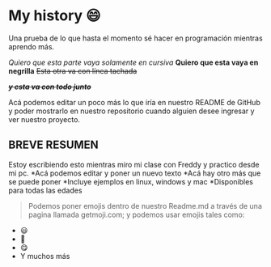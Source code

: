 # My history 😄
Una prueba de lo que hasta el momento sé hacer en programación mientras aprendo más.

*Quiero que esta parte vaya solamente en cursiva*
**Quiero que esta vaya en negrilla**
~~Esta otra va con línea tachada~~

**~~*y esta va con todo junto*~~**

Acá podemos editar un poco más lo que iría en nuestro README de GitHub y poder mostrarlo en nuestro repositorio cuando alguien desee ingresar y ver nuestro proyecto.

## BREVE RESUMEN
Estoy escribiendo esto mientras miro mi clase con Freddy y practico desde mi pc.
*Acá podemos editar y poner un nuevo texto
*Acá hay otro más que se puede poner
*Incluye ejemplos en linux, windows y mac
*Disponibles para todas las edades

> Podemos poner emojis dentro de nuestro Readme.md a través de una pagina llamada getmoji.com; y podemos usar emojis tales como:

- 😃
- 🤣
- 😋
- Y muchos más
